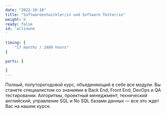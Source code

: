 ```yaml
---
date: "2022-10-18"
title: "Softwareentwickler/in und Software Tester/in"
weight: 6
ready: false
id: 'allinone
'

timing: [
    "17 months / 2400 hours"
]

parts: [

]
---
```


Полный, полуторогодовой курс, объединяющий в себе все модули. Вы станете специалистом со знаниями в Back End, Front End, DevOps и QA тестировании. Алгоритмы, проектный менеджмент, технический английский, управление SQL и No SQL базами данных — все это ждет Вас на нашем курсе.
